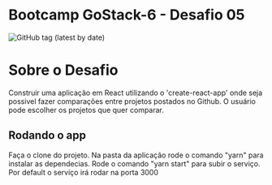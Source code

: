 # Bootcamp GoStack-6 - Desafio 05

![GitHub tag (latest by date)](http://img.shields.io/github/tag-date/MayconnW/GoReact_GitHubCompare.svg?style=for-the-badge)

# Sobre o Desafio

Construir uma aplicação em React utilizando o 'create-react-app' onde seja possivel fazer comparações entre projetos postados no Github.
O usuário pode escolher os projetos que quer comparar.

## Rodando o app

Faça o clone do projeto.
Na pasta da aplicação rode o comando "yarn" para instalar as dependecias.
Rode o comando "yarn start" para subir o serviço. Por default o serviço irá rodar na porta 3000
